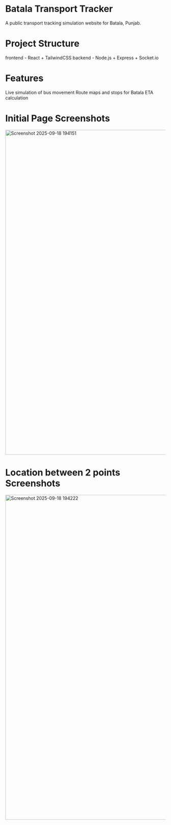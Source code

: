 # Batala Transport Tracker
A public transport tracking simulation website for Batala, Punjab.

# Project Structure
frontend - React + TailwindCSS
backend - Node.js + Express + Socket.io

# Features
Live simulation of bus movement
Route maps and stops for Batala
ETA calculation

# Initial Page Screenshots
<img width="1920" height="1020" alt="Screenshot 2025-09-18 194151" src="https://github.com/user-attachments/assets/a6d1bf50-3b38-40a3-8af8-60a34bd1f325" />

# Location between 2 points Screenshots
<img width="1920" height="1020" alt="Screenshot 2025-09-18 194222" src="https://github.com/user-attachments/assets/159cd9b2-473c-44da-8cbd-5b4e6f6801ca" />
